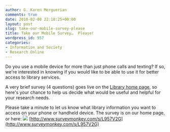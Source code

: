```yaml
---
author: G. Karen Merguerian
comments: true
date: 2010-02-08 22:18:25+00:00
layout: post
slug: take-our-mobile-survey-please
title: Take our Mobile Survey…  Please!
wordpress_id: 957
categories:
- Information and Society
- Research Online
---
```


Do you use a mobile device for more than just phone calls and texting? If so, we're interested in knowing if you would like to be able to use it for better access to library services.

A very brief survey (4 questions) goes live on the [Library home page](http://www.lib.neu.edu), so here's your chance to help us decide what would be useful and helpful for your research needs.

Please take a minute to let us know what library information you want to access on your phone or handheld device. The survey is on our home page, or here:
[![](http://www.lib.neu.edu/images/mobilequestion.gif)](http://www.surveymonkey.com/s/L957V2G) [http://www.surveymonkey.com/s/L957V2G](http://www.surveymonkey.com/s/L957V2G)
